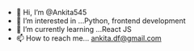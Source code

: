 - 👋 Hi, I’m @Ankita545
- 👀 I’m interested in ...Python, frontend development
- 🌱 I’m currently learning ...React JS
- 📫 How to reach me... ankita.df@gmail.com
